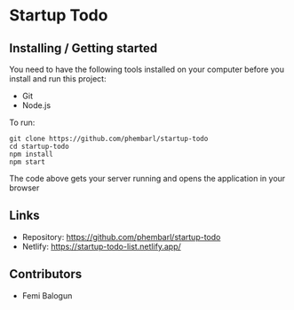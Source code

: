 # Startup Todo

## Installing / Getting started

You need to have the following tools installed on your computer before you install and run this project:

- Git
- Node.js

To run:

```shell
git clone https://github.com/phembarl/startup-todo
cd startup-todo
npm install
npm start
```

The code above gets your server running and opens the application in your browser

## Links

- Repository: https://github.com/phembarl/startup-todo
- Netlify: https://startup-todo-list.netlify.app/

## Contributors

- Femi Balogun
